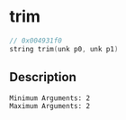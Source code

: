 # trim
```c
// 0x004931f0
string trim(unk p0, unk p1)
```
## Description
```
Minimum Arguments: 2
Maximum Arguments: 2
```
